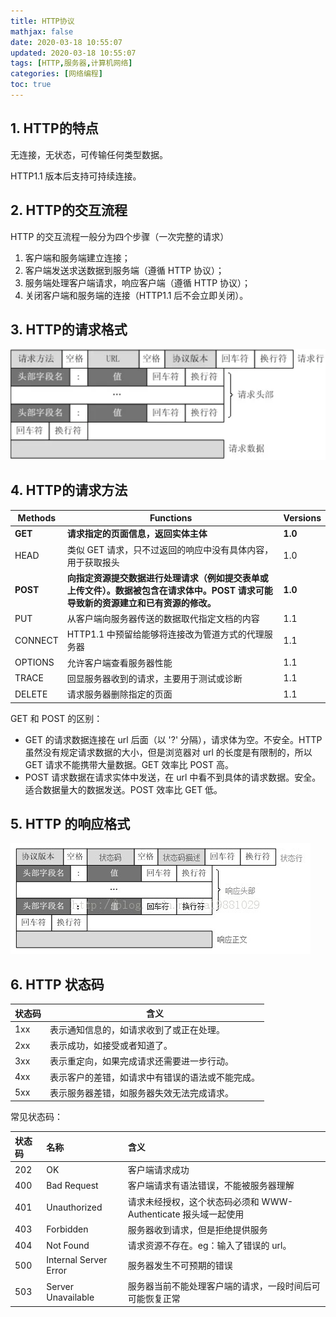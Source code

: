 ```yaml
---
title: HTTP协议
mathjax: false
date: 2020-03-18 10:55:07
updated: 2020-03-18 10:55:07
tags: [HTTP,服务器,计算机网络]
categories: [网络编程]
toc: true
---
```




## 1. HTTP的特点

无连接，无状态，可传输任何类型数据。

HTTP1.1 版本后支持可持续连接。

## 2. HTTP的交互流程

HTTP 的交互流程一般分为四个步骤（一次完整的请求）

1. 客户端和服务端建立连接；
2. 客户端发送求送数据到服务端（遵循 HTTP 协议）；
3. 服务端处理客户端请求，响应客户端（遵循 HTTP 协议）；
4. 关闭客户端和服务端的连接（HTTP1.1 后不会立即关闭）。


## 3. HTTP的请求格式

![](https://raw.githubusercontent.com/gukaifeng/PicGo/master/img/HTTP%E5%8D%8F%E8%AE%AE_1.png)

## 4. HTTP的请求方法

| Methods  | Functions                                                    | Versions |
| -------- | ------------------------------------------------------------ | -------- |
| **GET**  | **请求指定的页面信息，返回实体主体**                         | **1.0**  |
| HEAD     | 类似 GET 请求，只不过返回的响应中没有具体内容，用于获取报头  | 1.0      |
| **POST** | **向指定资源提交数据进行处理请求（例如提交表单或上传文件）。数据被包含在请求体中。POST 请求可能导致新的资源建立和已有资源的修改。** | **1.0**  |
| PUT      | 从客户端向服务器传送的数据取代指定文档的内容                 | 1.1      |
| CONNECT  | HTTP1.1 中预留给能够将连接改为管道方式的代理服务器           | 1.1      |
| OPTIONS  | 允许客户端查看服务器性能                                     | 1.1      |
| TRACE    | 回显服务器收到的请求，主要用于测试或诊断                     | 1.1      |
| DELETE   | 请求服务器删除指定的页面                                     | 1.1      |

GET 和 POST 的区别：

* GET 的请求数据连接在 url 后面（以 '?' 分隔），请求体为空。不安全。HTTP 虽然没有规定请求数据的大小，但是浏览器对 url 的长度是有限制的，所以 GET 请求不能携带大量数据。GET 效率比 POST 高。
* POST 请求数据在请求实体中发送，在 url 中看不到具体的请求数据。安全。适合数据量大的数据发送。POST 效率比 GET 低。

## 5. HTTP 的响应格式

![](https://raw.githubusercontent.com/gukaifeng/PicGo/master/img/HTTP%E5%8D%8F%E8%AE%AE_2.png)

## 6. HTTP 状态码

| 状态码 | 含义                                             |
| ------ | ------------------------------------------------ |
| 1xx    | 表示通知信息的，如请求收到了或正在处理。         |
| 2xx    | 表示成功，如接受或者知道了。                     |
| 3xx    | 表示重定向，如果完成请求还需要进⼀步⾏动。       |
| 4xx    | 表示客户的差错，如请求中有错误的语法或不能完成。 |
| 5xx    | 表示服务器差错，如服务器失效⽆法完成请求。       |

常见状态码：

| 状态码 | 名称                  | 含义                                                         |
| :----- | :-------------------- | :----------------------------------------------------------- |
| 202    | OK                    | 客户端请求成功                                               |
| 400    | Bad Request           | 客户端请求有语法错误，不能被服务器理解                       |
| 401    | Unauthorized          | 请求未经授权，这个状态码必须和 WWW-Authenticate 报头域一起使用 |
| 403    | Forbidden             | 服务器收到请求，但是拒绝提供服务                             |
| 404    | Not Found             | 请求资源不存在。eg：输入了错误的 url。                       |
| 500    | Internal Server Error | 服务器发生不可预期的错误                                     |
| 503    | Server Unavailable    | 服务器当前不能处理客户端的请求，一段时间后可可能恢复正常     |